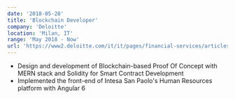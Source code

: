 ```yaml
---
date: '2018-05-28'
title: 'Blockchain Developer'
company: 'Deloitte'
location: 'Milan, IT'
range: 'May 2018 - Now'
url: 'https://www2.deloitte.com/it/it/pages/financial-services/articles/blockchain-lab---deloitte-italy---financial-services.html'
---
```


- Design and development of Blockchain-based Proof Of Concept with MERN stack and Solidity for Smart Contract Development
- Implemented the front-end of Intesa San Paolo's Human Resources platform with Angular 6
